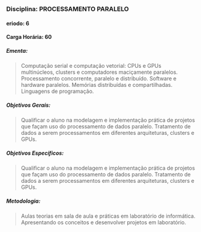 ### Disciplina: PROCESSAMENTO PARALELO
#### eriodo: 6
#### Carga Horária: 60
##### Ementa:
>Computação serial e computação vetorial: CPUs e GPUs multinúcleos, clusters e computadores maciçamente paralelos. Processamento concorrente, paralelo e distribuído. Software e hardware paralelos. Memórias distribuídas e compartilhadas. Linguagens de programação.
##### Objetivos Gerais:
>Qualificar o aluno na modelagem e implementação prática de projetos que façam uso do processamento de dados paralelo. Tratamento de dados a serem processamentos em diferentes arquiteturas, clusters e GPUs.
##### Objetivos Específicos:
>Qualificar o aluno na modelagem e implementação prática de projetos que façam uso do processamento de dados paralelo. Tratamento de dados a serem processamentos em diferentes arquiteturas, clusters e GPUs.
##### Metodologia:
>Aulas teorias em sala de aula e práticas em laboratório de informática. Apresentando os conceitos e desenvolver projetos em laboratório.